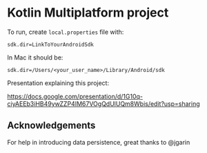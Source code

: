 # Kotlin Multiplatform project

To run, create `local.properties` file with:

```
sdk.dir=LinkToYourAndroidSdk
```

In Mac it should be:

```
sdk.dir=/Users/<your_user_name>/Library/Android/sdk
```

Presentation explaining this project:

https://docs.google.com/presentation/d/1G10q-ciyAEEb3iHB49ywZZP4IM67VOgQdUlUQm8Wbis/edit?usp=sharing

## Acknowledgements

For help in introducing data persistence, great thanks to @jgarin